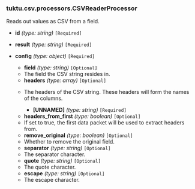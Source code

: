 ### tuktu.csv.processors.CSVReaderProcessor
Reads out values as CSV from a field.

  * **id** *(type: string)* `[Required]`

  * **result** *(type: string)* `[Required]`

  * **config** *(type: object)* `[Required]`

    * **field** *(type: string)* `[Optional]`
    - The field the CSV string resides in.
 
    * **headers** *(type: array)* `[Optional]`
    - The headers of the CSV string. These headers will form the names of the columns.
 
      * **[UNNAMED]** *(type: string)* `[Required]`

    * **headers_from_first** *(type: boolean)* `[Optional]`
    - If set to true, the first data packet will be used to extract headers from.
 
    * **remove_original** *(type: boolean)* `[Optional]`
    - Whether to remove the original field.
 
    * **separator** *(type: string)* `[Optional]`
    - The separator character.
 
    * **quote** *(type: string)* `[Optional]`
    - The quote character.
 
    * **escape** *(type: string)* `[Optional]`
    - The escape character.
 
